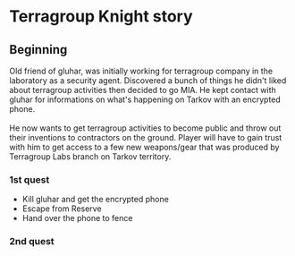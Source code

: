 # Terragroup Knight story

## Beginning
Old friend of gluhar, was initially working for terragroup company in the laboratory as a security agent. Discovered a bunch of things he didn't liked about terragroup activities then decided to go MIA. He kept contact with gluhar for informations on what's happening on Tarkov with an encrypted phone.
<br/><br/>
He now wants to get terragroup activities to become public and throw out their inventions to contractors on the ground. Player will have to gain trust with him to get access to a few new weapons/gear that was produced by Terragroup Labs branch on Tarkov territory.

### 1st quest
* Kill gluhar and get the encrypted phone
* Escape from Reserve
* Hand over the phone to fence

### 2nd quest
